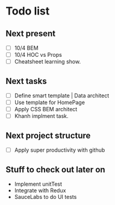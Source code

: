 Todo list
====

## Next present
- [ ] 10/4 BEM 
- [ ] 10/4 HOC vs Props 
- [ ] Cheatsheet learning show.

## Next tasks

- [ ] Define smart template | Data architect 
- [ ] Use template for HomePage
- [ ] Apply CSS BEM architect
- [ ] Khanh implment task.

## Next project structure

- [ ] Apply super productivity with github

## Stuff to check out later on
* Implement unitTest
* Integrate with Redux 
* SauceLabs to do UI tests